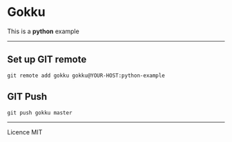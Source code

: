 # Gokku

This is a **python** example

---

## Set up GIT remote

```
git remote add gokku gokku@YOUR-HOST:python-example
```

## GIT Push

```
git push gokku master
```

---

Licence MIT
